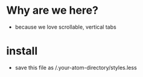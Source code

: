 # Why are we here?
  - because we love scrollable, vertical tabs

# install
  - save this file as /.your-atom-directory/styles.less
